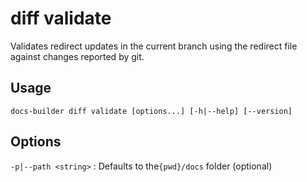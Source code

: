 # diff validate

Validates redirect updates in the current branch using the redirect file against changes reported by git.

## Usage

```
docs-builder diff validate [options...] [-h|--help] [--version]
```

## Options

`-p|--path <string>`
:   Defaults to the`{pwd}/docs` folder (optional)
